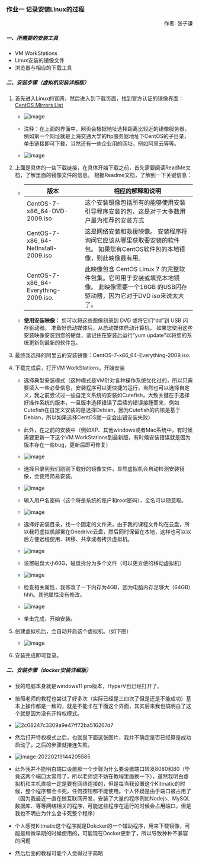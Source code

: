 ### 作业一  记录安装Linux的过程

<p align="right">作者: 张子谦</p>


##### 一、所需要的安装工具

- VM WorkStations
- Linux安装的镜像文件
- 浏览器与相应的下载工具



##### 二、安装步骤（虚拟机安装详细版）

1. 首先进入Linux的官网，然后进入到下载页面，找到官方认证的镜像界面：[CentOS Mirrors List](http://isoredirect.centos.org/centos/7/isos/x86_64/)
   - ![image](https://user-images.githubusercontent.com/84625273/154843298-bb97816d-5d30-4615-8693-88f3c11e8da0.png)


   - 注释：在上面的界面中，网页会根据地址选择距离比较近的镜像服务器，例如第一个网址就是上海交通大学的ftp服务器地址下CentOS的子目录，单击链接即可下载，当然还有一些企业用的网址，例如阿里云等等。

   - ![image](https://user-images.githubusercontent.com/84625273/154843331-05743f99-f64e-43a3-a8a8-05a710173926.png)


2. 上面是具体的一些下载链接，在具体开始下载之前，首先需要阅读ReadMe文档，了解里面的镜像文件的信息。 根据Readme文档，了解到一下关键信息：

   - | 版本                                 | 相应的解释和说明                                             |
     | ------------------------------------ | ------------------------------------------------------------ |
     | CentOS-7-x86_64-DVD-2009.iso         | 这个安装镜像包括所有的能够使用安装引导程序安装的包，这是对于大多数用户最为推荐的安装方式 |
     | CentOS-7-x86_64-NetInstall-2009.iso  | 这是网络安装和救援映像。 安装程序将询问它应该从哪里获取要安装的软件包。 如果您有CentOS软件包的本地镜像，则此映像最有用。 |
     | CentOS-7-x86_64-Everything-2009.iso. | 此映像包含 CentOS Linux 7 的完整软件包集。它可用于安装或填充本地镜像。 此映像需要一个16GB 的USB闪存驱动器，因为它对于DVD iso来说太大了。 |

   - **使用安装映像：** 您可以将这些图像刻录到 DVD 或将它们“dd”到 USB 闪存驱动器。 准备好启动媒体后，从启动媒体启动计算机。 如果您使用这些安装映像安装到您的硬盘，请记住在安装后运行“yum update”以将您的系统更新到最新的软件包。

3. 最终我选择的阿里云的安装镜像：CentOS-7-x86_64-Everything-2009.iso.

4. 下载完成后，打开VM WorkStations，开始安装

   - 选择典型安装模式（这种模式是VM针对各种操作系统优化过的，所以只需要填入一些必备信息，安装程序可以更快捷的运行，当然也可以选择自定义，我之前尝试过一些自定义系统的安装如Cutefish，大致关键在于选择好操作系统的版本，一旦版本选择错误了后续的错误接踵而来，例如Cutefish在自定义安装的是选择Debian，因为Cutefish的内核是基于Debian，所以如果选择CentOS就一定会出错安装失败）
   - 此外，在之前的安装中（例如XP、其他windows或者Mac系统中，有时候需要更新一下这个VM WorkStations到最新版，有时候安装错误就是因为版本存在一些bug，更新后即可修复）
   - ![image](https://user-images.githubusercontent.com/84625273/154843355-f5e111d2-e350-46a3-8c70-428760bbd99d.png)

   - 选择目录到我们刚刚下载好的镜像文件，显然虚拟机会自动检测安装镜像，会使用简易安装。
   - ![image](https://user-images.githubusercontent.com/84625273/154843395-19a9d5c3-c86c-4efa-8d75-358024e87ebb.png)

   - 输入用户名密码（这个将是系统的账户和root密码），全名可以随意取。
   - ![image](https://user-images.githubusercontent.com/84625273/154843408-5a8cb811-cc2f-4395-bd51-e1772eb69712.png)
   - 选择好安装目录，找一个固定的文件夹，由于我的课程文件均在云盘，所以我将虚拟机部署在Onedrive云盘，然后同时保留在本地，这样也可以以后方便远程使用、转移、共享或者拷贝虚拟机。
   - ![image](https://user-images.githubusercontent.com/84625273/154843423-e0e2a042-f108-40d9-8b75-fa33c494e451.png)
   - 设置磁盘大小60G，磁盘拆分为多个文件（可以更方便的移动虚拟机）
   - ![image](https://user-images.githubusercontent.com/84625273/154843430-bfb64864-23ef-4854-a1b4-d851579b02f0.png)

   - 检查相关属性，我修改了一下内存为4GB，因为电脑内存足够大（64GB）hhh。其他属性没有修改。
   - ![image](https://user-images.githubusercontent.com/84625273/154843440-5e228b69-8715-4f8d-8e31-84f52737e0ab.png)

   - 单击完成，开始安装。

5. 创建虚拟机后，会自动开启这个虚拟机。（如下图）

   - ![image](https://user-images.githubusercontent.com/84625273/154843445-edec5efe-076a-4075-9db5-36f4b52171b3.png)

6. 安装完成即可登录。


##### 二、安装步骤（docker安装详细版）
- 我的电脑本身就是windows11 pro版本，HyperV也已经打开了。
- 按照老师的教程也尝试了好多次（实际已经是三四次了但是还是不能成功）基本上操作都是一致的，就是不能卡在下面这个界面，其实后来我也搞明白了这个就是因为没有开特权模式。
- ![2c08247c3309a9e47ff72ba516267d7](https://user-images.githubusercontent.com/84625273/154844082-c7f084e9-826d-4c35-a357-73f25fcdd2f0.jpg)

- 然后打开特权模式之后，也就是下面这张图片，我并不确定是否已经算是成功启动了。之后的步骤就接连失败。
- ![image-20220219144205585](https://user-images.githubusercontent.com/84625273/154844135-fed65636-aaba-4d3d-b261-96390a1e39fd.png)

- 此外我并不能明白端口设置那一个步骤为什么要设置端口转发8080和80（毕竟这两个端口太常用了，所以老师您不妨在教程里面换一下），虽然我明白虚拟机和主机直接一定是要有网络连接的，但是每当我设置这个Kitmatic的时候，整个程序都会卡死，任何按钮都不能使用。个人怀疑是由于端口被占用了（因为我最近一直在做互联网开发，安装了大量的程序例如Nodejs、MySQL数据库、等等网络相关的程序，可能这些程序在运行的时候会占用端口，但是我也不明白为什么会卡死整个程序）

- 个人感觉Kitmatic这个程序就是Dokcker的一个辅助程序，用来下载镜像，可能是稍微早期的时候使用的，可能现在Docker更新了，所以导致种种不兼容的问题



- 然后后面的教程可能个人觉得过于简略




























